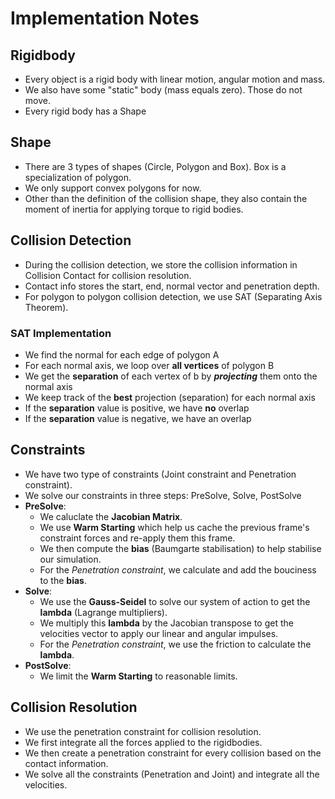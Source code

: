 # Implementation Notes

## Rigidbody
- Every object is a rigid body with linear motion, angular motion and mass.
- We also have some "static" body (mass equals zero). Those do not move.
- Every rigid body has a Shape

## Shape
- There are 3 types of shapes (Circle, Polygon and Box). Box is a specialization of polygon.
- We only support convex polygons for now.
- Other than the definition of the collision shape, they also contain the moment of inertia for applying torque to rigid bodies.

## Collision Detection
- During the collision detection, we store the collision information in Collision Contact for collision resolution.
- Contact info stores the start, end, normal vector and penetration depth.
- For polygon to polygon collision detection, we use SAT (Separating Axis Theorem).

### SAT Implementation
- We find the normal for each edge of polygon A
- For each normal axis, we loop over **all vertices** of polygon B
- We get the **separation** of each vertex of b by ***projecting*** them onto the normal axis
- We keep track of the **best** projection (separation) for each normal axis
- If the **separation** value is positive, we have **no** overlap
- If the **separation** value is negative, we have an overlap

## Constraints
- We have two type of constraints (Joint constraint and Penetration constraint).
- We solve our constraints in three steps: PreSolve, Solve, PostSolve
- **PreSolve**:
	- We caluclate the **Jacobian Matrix**.
	- We use **Warm Starting** which help us cache the previous frame's constraint forces and re-apply them this frame.
	- We then compute the **bias** (Baumgarte stabilisation) to help stabilise our simulation.
	- For the *Penetration constraint*, we calculate and add the bouciness to the **bias**. 
- **Solve**:
	- We use the **Gauss-Seidel** to solve our system of action to get the **lambda** (Lagrange multipliers).
	- We multiply this **lambda** by the Jacobian transpose to get the velocities vector to apply our linear and angular impulses.
	- For the *Penetration constraint*, we use the friction to calculate the **lambda**.
- **PostSolve**:
	- We limit the **Warm Starting** to reasonable limits.

## Collision Resolution
- We use the penetration constraint for collision resolution.
- We first integrate all the forces applied to the rigidbodies.
- We then create a penetration constraint for every collision based on the contact information.
- We solve all the constraints (Penetration and Joint) and integrate all the velocities.
